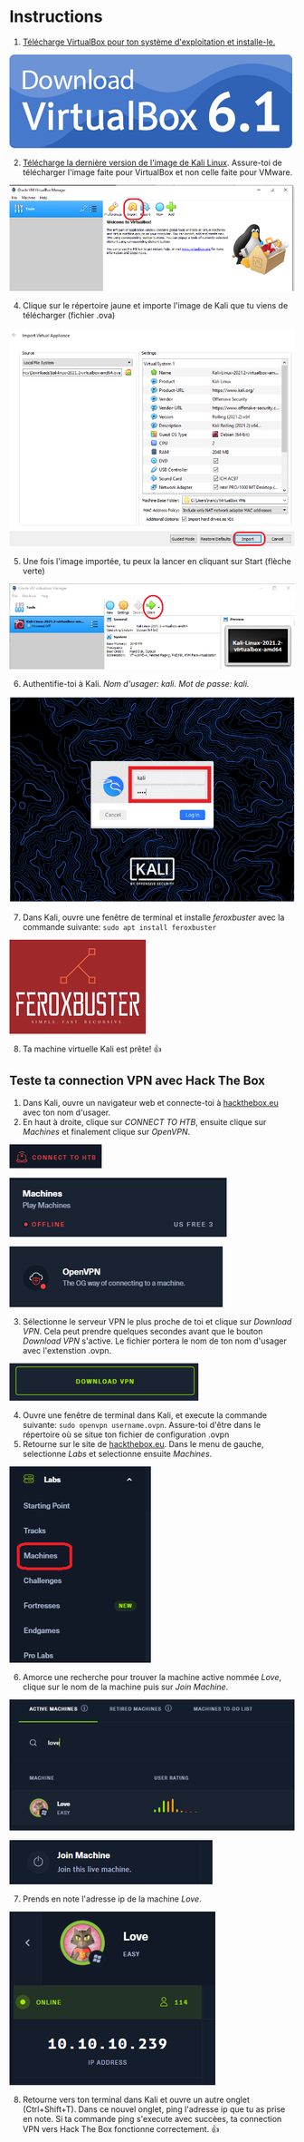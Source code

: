 # Instructions

1. [Télécharge VirtualBox pour ton système d'exploitation et installe-le.](https://www.virtualbox.org/)

![VirtualBox](/assets_/downloadVB.png)

2. [Télécharge la dernière version de l'image de Kali Linux](https://www.kali.org/get-kali/#kali-virtual-machines). Assure-toi de télécharger l'image faite pour VirtualBox et non celle faite pour VMware.

![Import1](/assets_/importvm.png)

4. Clique sur le répertoire jaune et importe l'image de Kali que tu viens de télécharger (fichier .ova)

![Import2](/assets_/importvm2.PNG)

5. Une fois l'image importée, tu peux la lancer en cliquant sur Start (flèche verte) 

![VMStart](/assets_/vm_start.png)

6. Authentifie-toi à Kali. *Nom d'usager: kali. Mot de passe: kali.*

![Login](/assets_/kalikali.png)

7. Dans Kali, ouvre une fenêtre de terminal et installe *feroxbuster* avec la commande suivante: `sudo apt install feroxbuster`

![Feroxbuster](/assets_/feroxbuster.png)

8. Ta machine virtuelle Kali est prête! 👍

## Teste ta connection VPN avec Hack The Box
1. Dans Kali, ouvre un navigateur web et connecte-toi à [hackthebox.eu](https://www.hackthebox.eu/) avec ton nom d'usager.
2. En haut à droite, clique sur *CONNECT TO HTB*, ensuite clique sur *Machines* et finalement clique sur *OpenVPN*.

![Connect](/assets_/connectothtb.PNG)

![Machines](/assets_/machines.PNG)

![OpenVPN](/assets_/openvpn.PNG)

3. Sélectionne le serveur VPN le plus proche de toi et clique sur *Download VPN*. Cela peut prendre quelques secondes avant que le bouton *Download VPN* s'active. Le fichier portera le nom de ton nom d'usager avec l'extenstion .ovpn.

![DownloadVPN](/assets_/downloadVPN.PNG)

4. Ouvre une fenêtre de terminal dans Kali, et execute la commande suivante: `sudo openvpn username.ovpn`. Assure-toi d'être dans le répertoire où se situe ton fichier de configuration .ovpn
5. Retourne sur le site de [hackthebox.eu](https://www.hackthebox.eu/). Dans le menu de gauche, selectionne *Labs* et selectionne ensuite *Machines*. 

![Labs](/assets_/Labs_machines.PNG)


6. Amorce une recherche pour trouver la machine active nommée *Love*, clique sur le nom de la machine puis sur  *Join Machine*. 

![SearchLove](/assets_/search_love.PNG)

![Join](/assets_/join.PNG)

7. Prends en note l'adresse ip de la machine *Love*.

![Love](/assets_/love_ip.PNG)

8. Retourne vers ton terminal dans Kali et ouvre un autre onglet (Ctrl+Shift+T). Dans ce nouvel onglet, ping l'adresse ip que tu as prise en note. Si ta commande ping s'execute avec succèes, ta connection VPN vers Hack The Box fonctionne correctement. 👍
